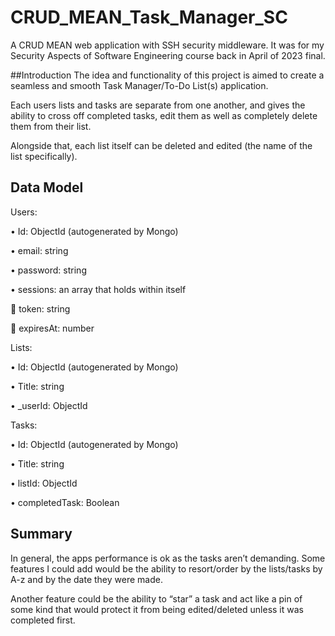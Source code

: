 # CRUD_MEAN_Task_Manager_SC
A CRUD MEAN web application with SSH security middleware. 
It was for my Security Aspects of Software Engineering course back in April of 2023 final.

##Introduction 
The idea and functionality of this project is aimed to create a seamless and smooth Task Manager/To-Do List(s) application. 

Each users lists and tasks are separate from one another, and gives the ability to cross off completed tasks, edit them as well as completely delete them from their list. 

Alongside that, each list itself can be deleted and edited (the name of the list specifically).

## Data Model
Users: 

•	Id: ObjectId (autogenerated by Mongo) 

•	email: string 

•	password: string 

•	sessions: an array that holds within itself

	token: string

	expiresAt: number

 
Lists: 

•	Id: ObjectId (autogenerated by Mongo) 

•	Title: string 

•	_userId: ObjectId 


Tasks: 

•	Id: ObjectId (autogenerated by Mongo) 

•	Title: string 

•	listId: ObjectId 

•	completedTask: Boolean


## Summary
In general, the apps performance is ok as the tasks aren’t demanding. Some features I could add would be the ability to resort/order by the lists/tasks by A-z and by the date they were made.

Another feature could be the ability to “star” a task and act like a pin of some kind that would protect it from being edited/deleted unless it was completed first.

